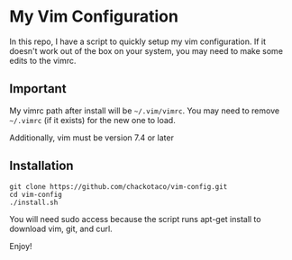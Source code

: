 # My Vim Configuration
In this repo, I have a script to quickly setup my vim configuration. If it doesn't work out of the box on your system, you may need to make some edits to the vimrc.

## Important
My vimrc path after install will be `~/.vim/vimrc`. You may need to remove `~/.vimrc` (if it exists) for the new one to load.

Additionally, vim must be version 7.4 or later

## Installation
```
git clone https://github.com/chackotaco/vim-config.git
cd vim-config
./install.sh
```
You will need sudo access because the script runs apt-get install to download vim, git, and curl.

Enjoy!
